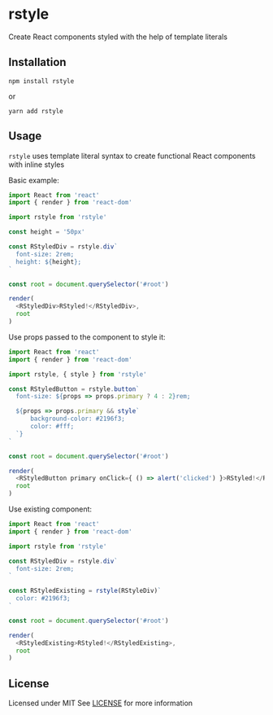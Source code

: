 # rstyle

Create React components styled with the help of template literals

## Installation

```npm install rstyle```

or

```yarn add rstyle```

## Usage

`rstyle` uses template literal syntax to create functional React components with inline styles

Basic example:

```javascript
import React from 'react'
import { render } from 'react-dom'

import rstyle from 'rstyle'

const height = '50px'

const RStyledDiv = rstyle.div`
  font-size: 2rem;
  height: ${height};
`

const root = document.querySelector('#root')

render(
  <RStyledDiv>RStyled!</RStyledDiv>,
  root
)

```

Use props passed to the component to style it:

```javascript
import React from 'react'
import { render } from 'react-dom'

import rstyle, { style } from 'rstyle'

const RStyledButton = rstyle.button`
  font-size: ${props => props.primary ? 4 : 2}rem;

  ${props => props.primary && style`
	  background-color: #2196f3;
	  color: #fff;
  `}
`

const root = document.querySelector('#root')

render(
  <RStyledButton primary onClick={ () => alert('clicked') }>RStyled!</RStyledButton>,
  root
)

```

Use existing component:

```javascript
import React from 'react'
import { render } from 'react-dom'

import rstyle from 'rstyle'

const RStyledDiv = rstyle.div`
  font-size: 2rem;
`

const RStyledExisting = rstyle(RStyleDiv)`
  color: #2196f3;
`

const root = document.querySelector('#root')

render(
  <RStyledExisting>RStyled!</RStyledExisting>,
  root
)

```

## License

Licensed under MIT
See [LICENSE](../blob/master/LICENSE) for more information